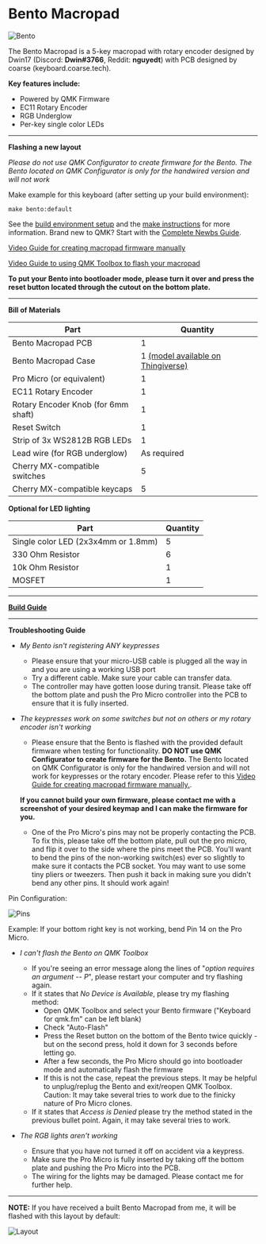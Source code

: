 # Bento Macropad


![Bento](https://i.imgur.com/Sd1PrTW.jpg)


The Bento Macropad is a 5-key macropad with rotary encoder designed by Dwin17 (Discord: **Dwin#3766**, Reddit: **nguyedt**) with PCB designed by coarse (keyboard.coarse.tech). 

**Key features include:**
- Powered by QMK Firmware
- EC11 Rotary Encoder
- RGB Underglow
- Per-key single color LEDs

________________________________________________________________________________________________________________________________________________________________

**Flashing a new layout**

*Please do not use QMK Configurator to create firmware for the Bento. The Bento located on QMK Configurator is only for the handwired version and will not work*

Make example for this keyboard (after setting up your build environment):

    make bento:default

See the [build environment setup](https://docs.qmk.fm/#/getting_started_build_tools) and the [make instructions](https://docs.qmk.fm/#/getting_started_make_guide) for more information. Brand new to QMK? Start with the [Complete Newbs Guide](https://docs.qmk.fm/#/newbs).


[Video Guide for creating macropad firmware manually](https://www.youtube.com/watch?v=-HLV6mUxNnU&list=PLYEUsdlqPD2a3kzQgnF98Prj-4IzZJGYG)

[Video Guide to using QMK Toolbox to flash your macropad](https://www.youtube.com/watch?v=VR53Wo9Z960&t=1s)


**To put your Bento into bootloader mode, please turn it over and press the reset button located through the cutout on the bottom plate.**

________________________________________________________________________________________________________________________________________________________________

**Bill of Materials**

| Part | Quantity |
| --- | --- |
| Bento Macropad PCB | 1 |
| Bento Macropad Case | 1 [(model available on Thingiverse)](https://www.thingiverse.com/thing:4594580) |
| Pro Micro (or equivalent) | 1|
| EC11 Rotary Encoder | 1|
| Rotary Encoder Knob (for 6mm shaft) | 1|
| Reset Switch | 1|
| Strip of 3x WS2812B RGB LEDs| 1|
| Lead wire (for RGB underglow) | As required|
| Cherry MX-compatible switches | 5|
| Cherry MX-compatible keycaps | 5|

**Optional for LED lighting**

| Part | Quantity |
| --- | --- |
| Single color LED (2x3x4mm or 1.8mm)| 5|
| 330 Ohm Resistor | 6|
| 10k Ohm Resistor |1|
| MOSFET | 1| 
________________________________________________________________________________________________________________________________________________________________

[**Build Guide**](https://imgur.com/a/0jkQ31g)

________________________________________________________________________________________________________________________________________________________________

**Troubleshooting Guide**

* *My Bento isn't registering ANY keypresses*
  - Please ensure that your micro-USB cable is plugged all the way in and you are using a working USB port
  - Try a different cable. Make sure your cable can transfer data. 
  - The controller may have gotten loose during transit. Please take off the bottom plate and push the Pro Micro controller into the PCB to ensure that it is fully inserted.

* *The keypresses work on some switches but not on others or my rotary encoder isn't working*
  - Please ensure that the Bento is flashed with the provided default firmware when testing for functionality. **DO NOT use QMK Configurator to create firmware for the Bento.** The Bento located on QMK Configurator is only for the handwired version and will not work for keypresses or the rotary encoder. Please refer to this [Video Guide for creating macropad firmware manually.](https://www.youtube.com/watch?v=-HLV6mUxNnU&list=PLYEUsdlqPD2a3kzQgnF98Prj-4IzZJGYG).
 
  **If you cannot build your own firmware, please contact me with a screenshot of your desired keymap and I can make the firmware for you.**

  - One of the Pro Micro's pins may not be properly contacting the PCB. To fix this, please take off the bottom plate, pull out the pro micro, and flip it over to the side where the pins meet the PCB. You'll want to bend the pins of the non-working switch(es) ever so slightly to make sure it contacts the PCB socket. You may want to use some tiny pliers or tweezers. Then push it back in making sure you didn't bend any other pins. It should work again!
  
 Pin Configuration: 
 
![Pins](https://i.imgur.com/SEvQf43.png)
 
 Example: If your bottom right key is not working, bend Pin 14 on the Pro Micro. 

* *I can't flash the Bento on QMK Toolbox*
  - If you're seeing an error message along the lines of "*option requires an argument -- P*", please restart your computer and try flashing again.
  - If it states that *No Device is Available*, please try my flashing method:
    - Open QMK Toolbox and select your Bento firmware ("Keyboard for qmk.fm" can be left blank)
    - Check "Auto-Flash"
    - Press the Reset button on the bottom of the Bento twice quickly - but on the second press, hold it down for 3 seconds before letting go. 
    - After a few seconds, the Pro Micro should go into bootloader mode and automatically flash the firmware
    - If this is not the case, repeat the previous steps. It may be helpful to unplug/replug the Bento and exit/reopen QMK Toolbox. Caution: It may take several tries to work         due to the finicky nature of Pro Micro clones.
   - If it states that *Access is Denied* please try the method stated in the previous bullet point. Again, it may take several tries to work.
   
* *The RGB lights aren't working*
  - Ensure that you have not turned it off on accident via a keypress.
  - Make sure the Pro Micro is fully inserted by taking off the bottom plate and pushing the Pro Micro into the PCB. 
  - The wiring for the lights may be damaged. Please contact me for further help.
________________________________________________________________________________________________________________________________________________________________

**NOTE:** If you have received a built Bento Macropad from me, it will be flashed with this layout by default: 

![Layout](https://i.imgur.com/exSeW4t.png)
